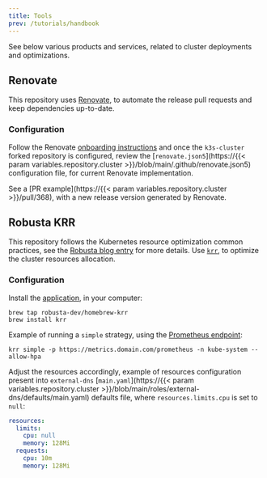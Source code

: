 ```yaml
---
title: Tools
prev: /tutorials/handbook
---
```


See below various products and services, related to cluster deployments and optimizations.

<!--more-->

## Renovate

This repository uses [Renovate](https://docs.renovatebot.com), to automate the release pull requests and keep dependencies up-to-date.

### Configuration

Follow the Renovate [onboarding instructions](https://docs.renovatebot.com/getting-started/installing-onboarding/) and once the `k3s-cluster` forked repository is configured, review the [`renovate.json5`](https://{{< param variables.repository.cluster >}}/blob/main/.github/renovate.json5) configuration file, for current Renovate implementation.

See a [PR example](https://{{< param variables.repository.cluster >}}/pull/368), with a new release version generated by Renovate.

## Robusta KRR

This repository follows the Kubernetes resource optimization common practices, see the [Robusta blog entry](https://home.robusta.dev/blog/stop-using-cpu-limits) for more details. Use [`krr`](https://github.com/robusta-dev/krr), to optimize the cluster resources allocation.

### Configuration

Install the [application](https://github.com/robusta-dev/krr?tab=readme-ov-file#installation-methods), in your computer:

```shell
brew tap robusta-dev/homebrew-krr
brew install krr
```

Example of running a `simple` strategy, using the [Prometheus endpoint](/k3s-cluster/tutorials/handbook/externaldns/#victoria-metrics):

```shell
krr simple -p https://metrics.domain.com/prometheus -n kube-system --allow-hpa
```

Adjust the resources accordingly, example of resources configuration present into `external-dns` [`main.yaml`](https://{{< param variables.repository.cluster >}}/blob/main/roles/external-dns/defaults/main.yaml) defaults file, where `resources.limits.cpu` is set to `null`:

```yaml
resources:
  limits:
    cpu: null
    memory: 128Mi
  requests:
    cpu: 10m
    memory: 128Mi
```
